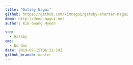 ```yaml
---
title: "Gatsby Nagui"
github: https://github.com/kimnagui/gatsby-starter-nagui
demo: http://demo.nagui.me/
author: Kim Gwang Hyeon

ssg:
  - Gatsby
cms:
  - No Cms
date: 2019-07-15T06:31:10Z
github_branch: master
---
```


